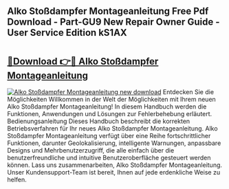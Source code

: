 ## Alko Stoßdampfer Montageanleitung Free Pdf Download - Part-GU9 New Repair Owner Guide - User Service Edition kS1AX

# <h2><a href="http://df7rvxa.blite.top/?on=Alko+Sto%c3%9fdampfer+Montageanleitung">🔗Download 👉🔴 Alko Stoßdampfer Montageanleitung</a></h2>

[![Alko Stoßdampfer Montageanleitung new download](https://i.imgur.com/lujVjoI.png)](http://df7rvxa.blite.top/?on=Alko+Sto%c3%9fdampfer+Montageanleitung)
Entdecken Sie die Möglichkeiten Willkommen in der Welt der Möglichkeiten mit Ihrem neuen Alko Stoßdampfer Montageanleitung! In diesem Handbuch werden die Funktionen, Anwendungen und Lösungen zur Fehlerbehebung erläutert. Bedienungsanleitung Dieses Handbuch beschreibt die korrekten Betriebsverfahren für Ihr neues Alko Stoßdampfer Montageanleitung. Alko Stoßdampfer Montageanleitung verfügt über eine Reihe fortschrittlicher Funktionen, darunter Geolokalisierung, intelligente Warnungen, anpassbare Designs und Mehrbenutzerzugriff, die alle einfach über die benutzerfreundliche und intuitive Benutzeroberfläche gesteuert werden können. Lass uns zusammenarbeiten, Alko Stoßdampfer Montageanleitung. Unser Kundensupport-Team ist bereit, Ihnen auf jede erdenkliche Weise zu helfen.

